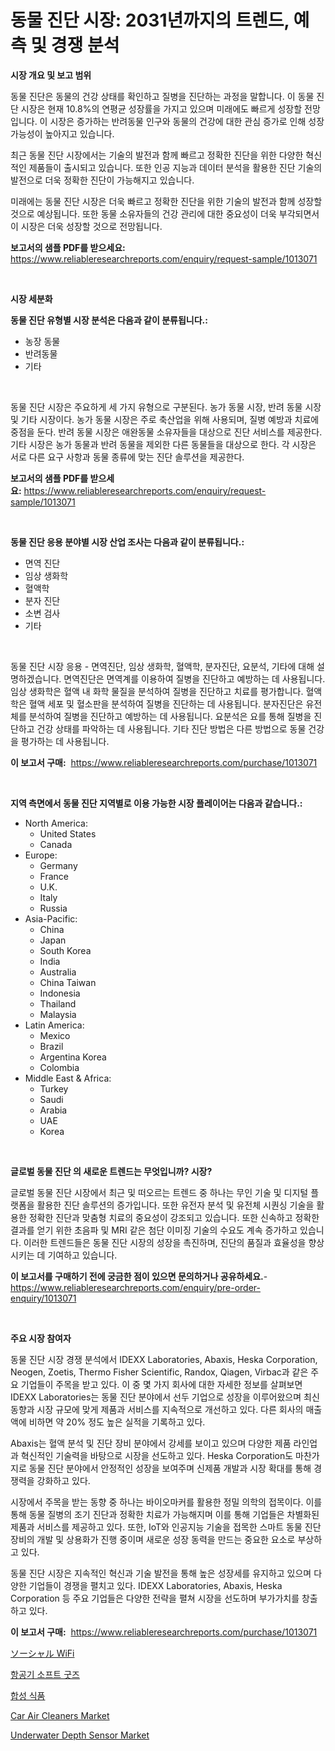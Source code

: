 <p><h1>동물 진단 시장: 2031년까지의 트렌드, 예측 및 경쟁 분석</h1></p><p><strong>시장 개요 및 보고 범위</strong></p>
<p><p>동물 진단은 동물의 건강 상태를 확인하고 질병을 진단하는 과정을 말합니다. 이 동물 진단 시장은 현재 10.8%의 연평균 성장률을 가지고 있으며 미래에도 빠르게 성장할 전망입니다. 이 시장은 증가하는 반려동물 인구와 동물의 건강에 대한 관심 증가로 인해 성장 가능성이 높아지고 있습니다. </p><p>최근 동물 진단 시장에서는 기술의 발전과 함께 빠르고 정확한 진단을 위한 다양한 혁신적인 제품들이 출시되고 있습니다. 또한 인공 지능과 데이터 분석을 활용한 진단 기술의 발전으로 더욱 정확한 진단이 가능해지고 있습니다. </p><p>미래에는 동물 진단 시장은 더욱 빠르고 정확한 진단을 위한 기술의 발전과 함께 성장할 것으로 예상됩니다. 또한 동물 소유자들의 건강 관리에 대한 중요성이 더욱 부각되면서 이 시장은 더욱 성장할 것으로 전망됩니다.</p></p>
<p><strong>보고서의 샘플 PDF를 받으세요:</strong> <a href="https://www.reliableresearchreports.com/enquiry/request-sample/1013071">https://www.reliableresearchreports.com/enquiry/request-sample/1013071</a></p>
<p>&nbsp;</p>
<p><strong>시장 세분화</strong></p>
<p><strong>동물 진단 유형별 시장 분석은 다음과 같이 분류됩니다.:</strong></p>
<p><ul><li>농장 동물</li><li>반려동물</li><li>기타</li></ul></p>
<p>&nbsp;</p>
<p><p>동물 진단 시장은 주요하게 세 가지 유형으로 구분된다. 농가 동물 시장, 반려 동물 시장 및 기타 시장이다. 농가 동물 시장은 주로 축산업을 위해 사용되며, 질병 예방과 치료에 중점을 둔다. 반려 동물 시장은 애완동물 소유자들을 대상으로 진단 서비스를 제공한다. 기타 시장은 농가 동물과 반려 동물을 제외한 다른 동물들을 대상으로 한다. 각 시장은 서로 다른 요구 사항과 동물 종류에 맞는 진단 솔루션을 제공한다.</p></p>
<p><strong>보고서의 샘플 PDF를 받으세요:</strong>&nbsp;<a href="https://www.reliableresearchreports.com/enquiry/request-sample/1013071">https://www.reliableresearchreports.com/enquiry/request-sample/1013071</a></p>
<p>&nbsp;</p>
<p><strong> 동물 진단 응용 분야별 시장 산업 조사는 다음과 같이 분류됩니다.:</strong></p>
<p><ul><li>면역 진단</li><li>임상 생화학</li><li>혈액학</li><li>분자 진단</li><li>소변 검사</li><li>기타</li></ul></p>
<p>&nbsp;</p>
<p><p>동물 진단 시장 응용 - 면역진단, 임상 생화학, 혈액학, 분자진단, 요분석, 기타에 대해 설명하겠습니다. 면역진단은 면역계를 이용하여 질병을 진단하고 예방하는 데 사용됩니다. 임상 생화학은 혈액 내 화학 물질을 분석하여 질병을 진단하고 치료를 평가합니다. 혈액학은 혈액 세포 및 혈소판을 분석하여 질병을 진단하는 데 사용됩니다. 분자진단은 유전체를 분석하여 질병을 진단하고 예방하는 데 사용됩니다. 요분석은 요를 통해 질병을 진단하고 건강 상태를 파악하는 데 사용됩니다. 기타 진단 방법은 다른 방법으로 동물 건강을 평가하는 데 사용됩니다.</p></p>
<p><strong>이 보고서 구매:</strong>&nbsp; <a href="https://www.reliableresearchreports.com/purchase/1013071">https://www.reliableresearchreports.com/purchase/1013071</a></p>
<p>&nbsp;</p>
<p><strong>지역 측면에서 동물 진단 지역별로 이용 가능한 시장 플레이어는 다음과 같습니다.:</strong></p>
<p><ul>
    <li>
        North America:
        <ul>
            <li>United States</li>
            <li>Canada</li>
        </ul>
    </li>
    <li>
        Europe:
        <ul>
            <li>Germany</li>
            <li>France</li>
            <li>U.K.</li>
            <li>Italy</li>
            <li>Russia</li>
        </ul>
    </li>
    <li>
        Asia-Pacific:
        <ul>
            <li>China</li>
            <li>Japan</li>
            <li>South Korea</li>
            <li>India</li>
            <li>Australia</li>
            <li>China Taiwan</li>
            <li>Indonesia</li>
            <li>Thailand</li>
            <li>Malaysia</li>
        </ul>
    </li>
    <li>
        Latin America:
        <ul>
            <li>Mexico</li>
            <li>Brazil</li>
            <li>Argentina Korea</li>
            <li>Colombia</li>
        </ul>
    </li>
    <li>
        Middle East & Africa:
        <ul>
            <li>Turkey</li>
            <li>Saudi</li>
            <li>Arabia</li>
            <li>UAE</li>
            <li>Korea</li>
        </ul>
    </li>
    </ul></p>
<p>&nbsp;</p>
<p><strong>글로벌 동물 진단 의 새로운 트렌드는 무엇입니까? 시장?</strong></p>
<p><p>글로벌 동물 진단 시장에서 최근 및 떠오르는 트렌드 중 하나는 무인 기술 및 디지털 플랫폼을 활용한 진단 솔루션의 증가입니다. 또한 유전자 분석 및 유전체 시퀀싱 기술을 활용한 정확한 진단과 맞춤형 치료의 중요성이 강조되고 있습니다. 또한 신속하고 정확한 결과를 얻기 위한 초음파 및 MRI 같은 첨단 이미징 기술의 수요도 계속 증가하고 있습니다. 이러한 트렌드들은 동물 진단 시장의 성장을 촉진하며, 진단의 품질과 효율성을 향상시키는 데 기여하고 있습니다.</p></p>
<p><strong>이 보고서를 구매하기 전에 궁금한 점이 있으면 문의하거나 공유하세요.</strong>- <a href="https://www.reliableresearchreports.com/enquiry/pre-order-enquiry/1013071">https://www.reliableresearchreports.com/enquiry/pre-order-enquiry/1013071</a></p>
<p>&nbsp;</p>
<p><strong>주요 시장 참여자</strong></p>
<p><p>동물 진단 시장 경쟁 분석에서 IDEXX Laboratories, Abaxis, Heska Corporation, Neogen, Zoetis, Thermo Fisher Scientific, Randox, Qiagen, Virbac과 같은 주요 기업들이 주목을 받고 있다. 이 중 몇 가지 회사에 대한 자세한 정보를 살펴보면 IDEXX Laboratories는 동물 진단 분야에서 선두 기업으로 성장을 이루어왔으며 최신 동향과 시장 규모에 맞게 제품과 서비스를 지속적으로 개선하고 있다. 다른 회사의 매출액에 비하면 약 20% 정도 높은 실적을 기록하고 있다.</p><p>Abaxis는 혈액 분석 및 진단 장비 분야에서 강세를 보이고 있으며 다양한 제품 라인업과 혁신적인 기술력을 바탕으로 시장을 선도하고 있다. Heska Corporation도 마찬가지로 동물 진단 분야에서 안정적인 성장을 보여주며 신제품 개발과 시장 확대를 통해 경쟁력을 강화하고 있다.</p><p>시장에서 주목을 받는 동향 중 하나는 바이오마커를 활용한 정밀 의학의 접목이다. 이를 통해 동물 질병의 조기 진단과 정확한 치료가 가능해지며 이를 통해 기업들은 차별화된 제품과 서비스를 제공하고 있다. 또한, IoT와 인공지능 기술을 접목한 스마트 동물 진단 장비의 개발 및 상용화가 진행 중이며 새로운 성장 동력을 만드는 중요한 요소로 부상하고 있다.</p><p>동물 진단 시장은 지속적인 혁신과 기술 발전을 통해 높은 성장세를 유지하고 있으며 다양한 기업들이 경쟁을 펼치고 있다. IDEXX Laboratories, Abaxis, Heska Corporation 등 주요 기업들은 다양한 전략을 펼쳐 시장을 선도하며 부가가치를 창출하고 있다.</p></p>
<p><strong>이 보고서 구매:</strong>&nbsp;&nbsp;<a href="https://www.reliableresearchreports.com/purchase/1013071">https://www.reliableresearchreports.com/purchase/1013071</a></p>
<p><p><a href="https://github.com/hwbcz413288296/Market-Research-Report-List-1/blob/main/761229912243.md">ソーシャル WiFi</a></p><p><a href="https://github.com/fredrickeglers/Market-Research-Report-List-1/blob/main/782090611537.md">항공기 소프트 굿즈</a></p><p><a href="https://github.com/bunxhcci35271755/Market-Research-Report-List-1/blob/main/477172311536.md">합성 식품</a></p><p><a href="https://issuu.com/reportprime-2/docs/car-air-cleaners-market-size-2030.pptx">Car Air Cleaners Market</a></p><p><a href="https://github.com/Sherrillcrooksxa8i18ucf2m/Market-Research-Report-List-1/blob/main/underwater-depth-sensor-market.md">Underwater Depth Sensor Market</a></p></p>
